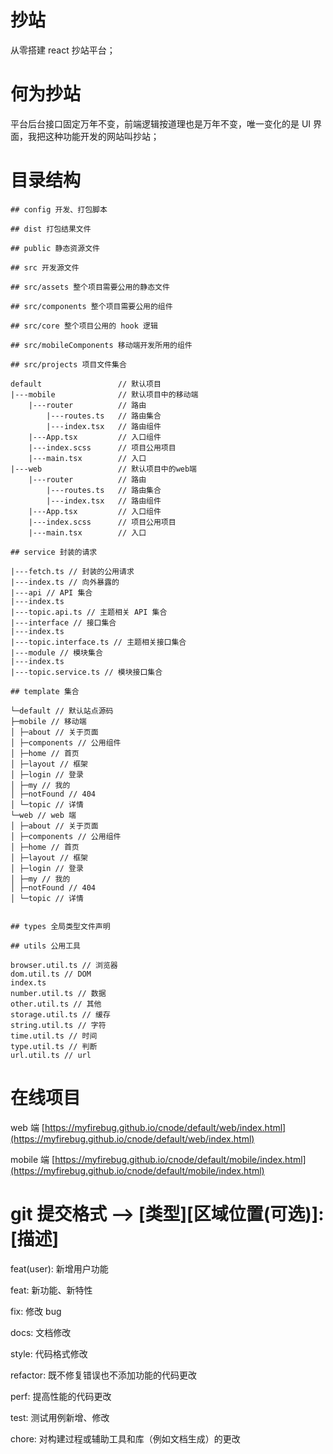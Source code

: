 # 抄站

从零搭建 react 抄站平台；

# 何为抄站

平台后台接口固定万年不变，前端逻辑按道理也是万年不变，唯一变化的是 UI 界面，我把这种功能开发的网站叫抄站；

# 目录结构

```
## config 开发、打包脚本

## dist 打包结果文件

## public 静态资源文件

## src 开发源文件

## src/assets 整个项目需要公用的静态文件

## src/components 整个项目需要公用的组件

## src/core 整个项目公用的 hook 逻辑

## src/mobileComponents 移动端开发所用的组件

## src/projects 项目文件集合

default                 // 默认项目
|---mobile              // 默认项目中的移动端
    |---router          // 路由
        |---routes.ts   // 路由集合
        |---index.tsx   // 路由组件
    |---App.tsx         // 入口组件
    |---index.scss      // 项目公用项目
    |---main.tsx        // 入口
|---web                 // 默认项目中的web端
    |---router          // 路由
        |---routes.ts   // 路由集合
        |---index.tsx   // 路由组件
    |---App.tsx         // 入口组件
    |---index.scss      // 项目公用项目
    |---main.tsx        // 入口

## service 封装的请求

|---fetch.ts // 封装的公用请求
|---index.ts // 向外暴露的
|---api // API 集合
|---index.ts
|---topic.api.ts // 主题相关 API 集合
|---interface // 接口集合
|---index.ts
|---topic.interface.ts // 主题相关接口集合
|---module // 模块集合
|---index.ts
|---topic.service.ts // 模块接口集合

## template 集合

└─default // 默认站点源码
├─mobile // 移动端
│ ├─about // 关于页面
│ ├─components // 公用组件
│ ├─home // 首页
│ ├─layout // 框架
│ ├─login // 登录
│ ├─my // 我的
│ ├─notFound // 404
│ └─topic // 详情
└─web // web 端
│ ├─about // 关于页面
│ ├─components // 公用组件
│ ├─home // 首页
│ ├─layout // 框架
│ ├─login // 登录
│ ├─my // 我的
│ ├─notFound // 404
│ └─topic // 详情


## types 全局类型文件声明

## utils 公用工具

browser.util.ts // 浏览器
dom.util.ts // DOM
index.ts
number.util.ts // 数据
other.util.ts // 其他
storage.util.ts // 缓存
string.util.ts // 字符
time.util.ts // 时间
type.util.ts // 判断
url.util.ts // url

```

# 在线项目

web 端 [https://myfirebug.github.io/cnode/default/web/index.html](https://myfirebug.github.io/cnode/default/web/index.html)

mobile 端 [https://myfirebug.github.io/cnode/default/mobile/index.html](https://myfirebug.github.io/cnode/default/mobile/index.html)

# git 提交格式 --> [类型][区域位置(可选)]: [描述]

feat(user): 新增用户功能

feat: 新功能、新特性

fix: 修改 bug

docs: 文档修改

style: 代码格式修改

refactor: 既不修复错误也不添加功能的代码更改

perf: 提高性能的代码更改

test: 测试用例新增、修改

chore: 对构建过程或辅助工具和库（例如文档生成）的更改
